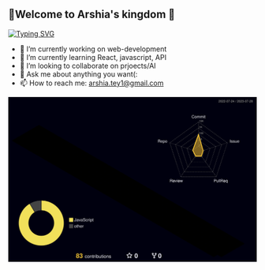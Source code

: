 <p>
  
## 👋Welcome to Arshia's kingdom 👋
[![Typing SVG](https://readme-typing-svg.demolab.com?font=Fira+Code&duration=2500&pause=1000&color=3D4BF7&width=700&lines=I+am+studying+web+development.;In+God+we+trust!+All+others+must+bring+data%F0%9F%94%A5)](https://git.io/typing-svg)
</p>

- 🔭 I’m currently working on web-development
- 🌱 I’m currently learning React, javascript, API
- 👯 I’m looking to collaborate on prjoects/AI
- 💬 Ask me about anything you want(:
- 📫 How to reach me: arshia.tey1@gmail.com

![](./profile-3d-contrib/profile-night-rainbow.svg)
